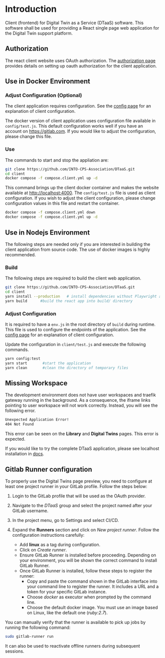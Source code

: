 # Introduction

Client (frontend) for Digital Twin as a Service (DTaaS) software.
This software shall be used for providing a React single page web
application for the Digital Twin support platform.

## Authorization

The react client website uses OAuth authorization.
The [authorization page](../docs/admin/client/auth.md)
provides details on setting up oauth authorization for
the client application.

## Use in Docker Environment

### Adjust Configuration (Optional)

The client application requires configuration.
See the [config page](../docs/admin/client/config.md)
for an explanation of client configuration.

The docker version of client application uses configuration
file available in `config/test.js`. This default configuration
works well if you have an account on <https://gitlab.com>.
If you would like to adjust the configuration, please change this file.

### Use

The commands to start and stop the appliation are:

```bash
git clone https://github.com/INTO-CPS-Association/DTaaS.git
cd client
docker compose -f compose.client.yml up -d
```

This command brings up the client docker container and makes
the website available at <http://localhost:4000>.
The `config/test.js` file is used as client configuration.
If you wish to adjust the client configuration, please change
configuration values in this file and restart the container.

```bash
docker compose -f compose.client.yml down
docker compose -f compose.client.yml up -d
```

## Use in Nodejs Environment

The following steps are needed only if you are interested
in building the client application from source code.
The use of docker images is highly recommended.

### Build

The following steps are required to build the client web application.

```bash
git clone https://github.com/INTO-CPS-Association/DTaaS.git
cd client
yarn install --production   # install dependencies without Playwright and devDependencies
yarn build      #build the react app into build/ directory
```

### Adjust Configuration

It is required to have a `env.js` in the root directory of
`build` during runtime. This file is used to configure the
endpoints of the application.
See the [config page](../docs/admin/client/config.md)
for an explanation of client configuration.

Update the configuration in `client/test.js` and execute
the following commands.

```bash
yarn config:test
yarn start       #start the application
yarn clean       #clean the directory of temporary files
```

## Missing Workspace

The development environment does not have user workspaces and
traefik gateway running in the background. As a consequence, the iframe
links pointing to user workspace will not work correctly. Instead, you
will see the following error.

```txt
Unexpected Application Error!
404 Not Found
```

This error can be seen on the **Library** and **Digital Twins** pages.
This error is expected.

If you would like to try the complete DTaaS application, please see
localhost installation in
[docs](https://into-cps-association.github.io/DTaaS/development/admin/localhost.html).

## Gitlab Runner configuration

To properly use the Digital Twins page preview, you need to configure at least
one project runner in your GitLab profile. Follow the steps below:

1. Login to the GitLab profile that will be used as the OAuth provider.

1. Navigate to the *DTaaS* group and select the project named after your
   GitLab username.

1. In the project menu, go to Settings and select CI/CD.

1. Expand the **Runners** section and click on *New project runner*. Follow the
   configuration instructions carefully:
   - Add **linux** as a tag during configuration.
   - Click on *Create runner*.
   - Ensure GitLab Runner is installed before proceeding. Depending on your
     environment, you will be shown the correct command to install GitLab Runner.
   - Once GitLab Runner is installed, follow these steps to register the runner:
     - Copy and paste the command shown in the GitLab interface into your command
       line to register the runner. It includes a URL and a token for your specific
       GitLab instance.
     - Choose *docker* as executor when prompted by the command line.
     - Choose the default docker image. You must use an image based on Linux,
       like the default one (*ruby:2.7*).

You can manually verify that the runner is available to pick up jobs by running
the following command:

```bash
sudo gitlab-runner run
```

It can also be used to reactivate offline runners during subsequent sessions.